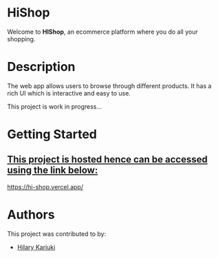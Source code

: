 # HiShop

Welcome to **HIShop**, an ecommerce platform where you do all your shopping.

# Description
The web app allows users to browse through different products. It has a rich UI which is interactive and easy to use. 

This project is work in progress...

# Getting Started
<h2><u>This project is hosted hence can be accessed using the link below:</u></h2>
    
  <a>https://hi-shop.vercel.app/</a> 

# Authors
This project was contributed to by:
- [Hilary Kariuki](https://github.com/Stiflerzak/)





